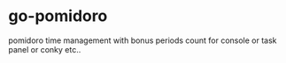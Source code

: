 # go-pomidoro
pomidoro time management with bonus periods count for console or task panel or conky etc..
